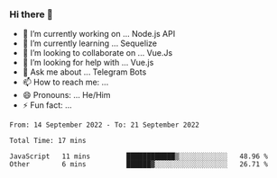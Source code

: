 ### Hi there 👋

- 🔭 I’m currently working on ... Node.js API
- 🌱 I’m currently learning ... Sequelize
- 👯 I’m looking to collaborate on ... Vue.Js
- 🤔 I’m looking for help with ... Vue.js
- 💬 Ask me about ... Telegram Bots 
- 📫 How to reach me: ... 
- 😄 Pronouns: ... He/Him
- ⚡ Fun fact: ... 


<!--START_SECTION:waka-->

```text
From: 14 September 2022 - To: 21 September 2022

Total Time: 17 mins

JavaScript   11 mins         ████████████▒░░░░░░░░░░░░   48.96 %
Other        6 mins          ██████▓░░░░░░░░░░░░░░░░░░   26.71 %
```

<!--END_SECTION:waka-->

<!--
**therealstein/therealstein** is a ✨ _special_ ✨ repository because its `README.md` (this file) appears on your GitHub profile.

Here are some ideas to get you started:

- 🔭 I’m currently working on ...
- 🌱 I’m currently learning ...
- 👯 I’m looking to collaborate on ...
- 🤔 I’m looking for help with ...
- 💬 Ask me about ...
- 📫 How to reach me: ...
- 😄 Pronouns: ...
- ⚡ Fun fact: ...
-->

